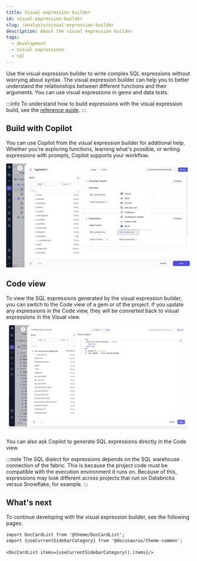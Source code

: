 ```yaml
---
title: Visual expression builder
id: visual-expression-builder
slug: /analysts/visual-expression-builder
description: About the visual expression builder
tags:
  - development
  - visual expressions
  - sql
---
```


Use the visual expression builder to write complex SQL expressions without worrying about syntax. The visual expression builder can help you to better understand the relationships between different functions and their arguments. You can use visual expressions in gems and data tests.

:::info
To understand how to build expressions with the visual expression build, see the [reference guide](/analysts/visual-expression-builder-reference).
:::

## Build with Copilot

You can use Copilot from the visual expression builder for additional help. Whether you're exploring functions, learning what's possible, or writing expressions with prompts, Copilot supports your workflow.

![Copilot in the visual expression builder](img/copilot-visual-expression.png)

## Code view

To view the SQL expressions generated by the visual expression builder, you can switch to the Code view of a gem or of the project. If you update any expressions in the Code view, they will be converted back to visual expressions in the Visual view.

![Code Expression Builder](img/code-expression-builder.png)

You can also ask Copilot to generate SQL expressions directly in the Code view.

:::note
The SQL dialect for expressions depends on the SQL warehouse connection of the fabric. This is because the project code must be compatible with the execution environment it runs on. Because of this, expressions may look different across projects that run on Databricks versus Snowflake, for example.
:::

## What's next

To continue developing with the visual expression builder, see the following pages:

```mdx-code-block
import DocCardList from '@theme/DocCardList';
import {useCurrentSidebarCategory} from '@docusaurus/theme-common';

<DocCardList items={useCurrentSidebarCategory().items}/>
```
